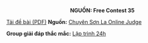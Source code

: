 **<center>NGUỒN: Free Contest 35</center>**

[Tải đề bài (PDF)](/statements/2209/TETEXERCISE.pdf)
**Nguồn:** [Chuyên Sơn La Online Judge](http://csloj.ddns.net/)

**Group giải đáp thắc mắc:** [Lập trình 24h](https://www.facebook.com/groups/1386904321519984)
